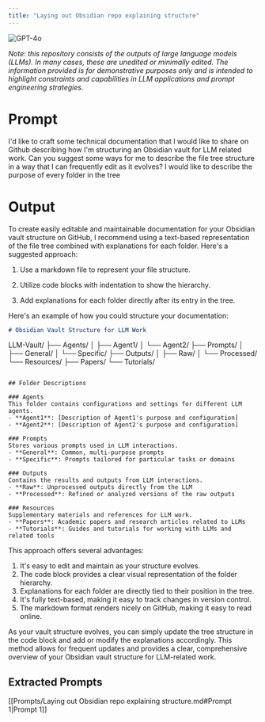 ```yaml
---
title: "Laying out Obsidian repo explaining structure"
---
```

![GPT-4o](https://img.shields.io/badge/GPT--4o-3333FF?style=for-the-badge&logo=openai&logoColor=white)



*Note: this repository consists of the outputs of large language models (LLMs). In many cases, these are unedited or minimally edited. The information provided is for demonstrative purposes only and is intended to highlight constraints and capabilities in LLM applications and prompt engineering strategies.*


# Prompt

I'd like to craft some technical documentation that I would like to share on Github describing how I'm structuring an Obsidian vault for LLM related work. Can you suggest some ways for me to describe the file tree structure in a way that I can frequently edit as it evolves? I would like to describe the purpose of every folder in the tree

# Output

To create easily editable and maintainable documentation for your Obsidian vault structure on GitHub, I recommend using a text-based representation of the file tree combined with explanations for each folder. Here's a suggested approach:

1. Use a markdown file to represent your file structure.

2. Utilize code blocks with indentation to show the hierarchy.

3. Add explanations for each folder directly after its entry in the tree.

Here's an example of how you could structure your documentation:

```markdown
# Obsidian Vault Structure for LLM Work

```
LLM-Vault/
├── Agents/
│   ├── Agent1/
│   └── Agent2/
├── Prompts/
│   ├── General/
│   └── Specific/
├── Outputs/
│   ├── Raw/
│   └── Processed/
└── Resources/
    ├── Papers/
    └── Tutorials/
```

## Folder Descriptions

### Agents
This folder contains configurations and settings for different LLM agents.
- **Agent1**: [Description of Agent1's purpose and configuration]
- **Agent2**: [Description of Agent2's purpose and configuration]

### Prompts
Stores various prompts used in LLM interactions.
- **General**: Common, multi-purpose prompts
- **Specific**: Prompts tailored for particular tasks or domains

### Outputs
Contains the results and outputs from LLM interactions.
- **Raw**: Unprocessed outputs directly from the LLM
- **Processed**: Refined or analyzed versions of the raw outputs

### Resources
Supplementary materials and references for LLM work.
- **Papers**: Academic papers and research articles related to LLMs
- **Tutorials**: Guides and tutorials for working with LLMs and related tools
```

This approach offers several advantages:

1. It's easy to edit and maintain as your structure evolves.
2. The code block provides a clear visual representation of the folder hierarchy.
3. Explanations for each folder are directly tied to their position in the tree.
4. It's fully text-based, making it easy to track changes in version control.
5. The markdown format renders nicely on GitHub, making it easy to read online.

As your vault structure evolves, you can simply update the tree structure in the code block and add or modify the explanations accordingly. This method allows for frequent updates and provides a clear, comprehensive overview of your Obsidian vault structure for LLM-related work.

 




## Extracted Prompts
[[Prompts/Laying out Obsidian repo explaining structure.md#Prompt 1|Prompt 1]]
